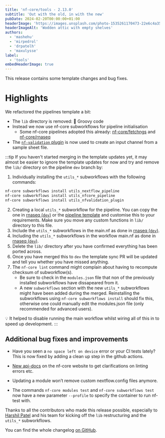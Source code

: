 ```yaml
---
title: 'nf-core/tools - 2.13.0'
subtitle: 'Out with the old, in with the new'
pubDate: 2024-02-20T00:00:00+01:00
headerImage: 'https://images.unsplash.com/photo-1535261170473-22e6c4a35c43'
headerImageAlt: 'Wodden attic with empty shelves'
authors:
  - 'mashehu'
  - 'mirpedrol'
  - 'drpatelh'
  - 'maxulysse'
label:
  - 'tools'
embedHeaderImage: true
---
```


This release contains some template changes and bug fixes.

# Highlights

We refactored the pipelines template a bit:

- The `lib` directory is removed: :wave: Groovy code
- Instead we now use nf-core subworkflows for pipeline initialisation
  - Some nf-core pipelines adopted this already: [nf-core/fetchngs](https://github.com/nf-core/fetchngs/tree/dev) and [nf-core/rnaseq](https://github.com/nf-core/rnaseq/tree/dev)
- The [`nf-validation` plugin](https://nextflow-io.github.io/nf-validation/1.1/) is now used to create an input channel from a sample sheet file.

:::tip
If you haven't started merging in the template updates yet, it may almost be easier to ignore the template updates for now and try and remove the `lib/` directory on the pipeline `dev` branch by:

1. Individually installing the `utils_*` subworkflows with the following commands:

```bash
nf-core subworkflows install utils_nextflow_pipeline
nf-core subworkflows install utils_nfcore_pipeline
nf-core subworkflows install utils_nfvalidation_plugin
```

2. Creating a local `utils_*` subworkflow for the pipeline. You can copy the one in [rnaseq (`dev`)](https://github.com/nf-core/rnaseq/blob/dev/subworkflows/local/utils_nfcore_rnaseq_pipeline/main.nf) or the [pipeline template](https://github.com/nf-core/tools/blob/master/nf_core/pipeline-template/subworkflows/local/utils_nfcore_pipeline_pipeline/main.nf) and customise this to your requirements. Make sure you move any custom functions in `lib/` directory to this file.
3. Include the `utils_*` subworkflows in the main.nf as done in [rnaseq (`dev`)](https://github.com/nf-core/rnaseq/blob/48663bffadb900e1ae4e11fb3391134cbf12ffc7/main.nf#L22-L25).
4. Including the `utils_*` subworkflows in the workflow main.nf as done in [rnaseq (`dev`)](https://github.com/nf-core/rnaseq/blob/48663bffadb900e1ae4e11fb3391134cbf12ffc7/workflows/rnaseq/main.nf#L25-L30).
5. Delete the `lib/` directory after you have confirmed everything has been ported across.
6. Once you have merged this to `dev` the template sync PR will be updated and tell you whether you have missed anything.
7. The `nf-core lint` command might complain about having to recompute checksum of subworkflow(s).
   - Be sure to check in the `modules.json` file that non of the previously installed subworkflows have dissapeared from it.
   - A new `subworkflows` section with the new `utils_*` subworkflows might have been added during the merged. Reinstalling the subworkflows using `nf-core subworkflows install` should fix this, otherwise one could manually edit the modules.json file (only recommended for advanced users).

:bulb: It helped to disable running the main workflow whilst wiring all of this in to speed up development.
:::

## Additional bug fixes and improvements

- Have you seen a `no space left on device` error or your CI tests lately? This is now fixed by adding a clean up step in the github actions.

- [New api-docs](https://nf-co.re/tools/docs/latest) on the nf-core website to get clarifications on linting errors etc.

- Updating a module won’t remove custom nextflow.config files anymore.

- The commands `nf-core modules test` and `nf-core subworkflows test` now have a new parameter `--profile` to specify the container to run nf-test with.

Thanks to all the contributors who made this release possible, especially to [Harshil Patel](https://github.com/drpatelh/) and his team for kicking off the `lib` restructuring and the `utils_*` subworkflows.

You can find the whole changelog [on GitHub](https://github.com/nf-core/tools/releases/tag/2.13).

